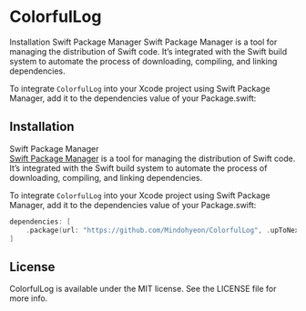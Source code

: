 # ColorfulLog

Installation
Swift Package Manager
Swift Package Manager is a tool for managing the distribution of Swift code. It’s integrated with the Swift build system to automate the process of downloading, compiling, and linking dependencies.

To integrate ```ColorfulLog``` into your Xcode project using Swift Package Manager, add it to the dependencies value of your Package.swift:

## Installation
Swift Package Manager<br>
[Swift Package Manager](https://www.swift.org/package-manager) is a tool for managing the distribution of Swift code. It’s integrated with the Swift build system to automate the process of downloading, compiling, and linking dependencies.

To integrate ```ColorfulLog``` into your Xcode project using Swift Package Manager, add it to the dependencies value of your Package.swift:

```swift
dependencies: [
    .package(url: "https://github.com/Mindohyeon/ColorfulLog", .upToNextMajor(from: "0.1.0"))
]
```

## License

ColorfulLog is available under the MIT license. See the LICENSE file for more info.
